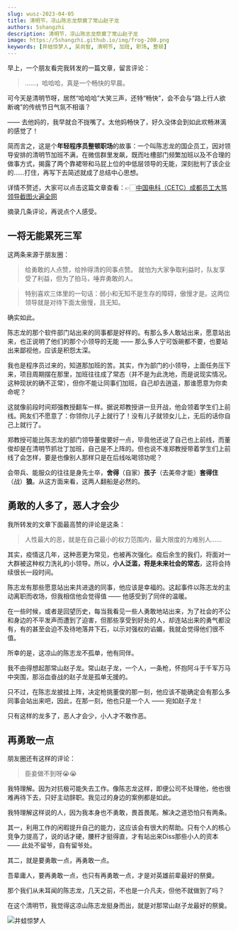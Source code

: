 ```yaml
---
slug: wusz-2023-04-05
title: 清明节，凉山陈志龙祭奠了常山赵子龙
authors: 5shangzhi
description: 清明节，凉山陈志龙祭奠了常山赵子龙
image: https://5shangzhi.github.io/img/frog-200.png
keywords: [井蛙惊梦人, 吴尚智, 清明节, 加班, 职场, 整顿]
---
```


早上，一个朋友看完我转发的一篇文章，留言评论：

> ……，哈哈哈，真是一个畅快的早晨。

可今天是清明节呀，居然“哈哈哈”大笑三声，还特“畅快”，会不会与“路上行人欲断魂”的传统节日气氛不相谐？

—— 去他妈的，我早就合不拢嘴了。太他妈畅快了，好久没体会到如此欢畅淋漓的感觉了！

简而言之，这是个**年轻程序员整顿职场**的故事：一个叫陈志龙的国企员工，因对领导安排的清明节加班不满，在微信群里发飙，既而吐槽部门频繁加班以及不合理的做事方式，揭露了两个靠裙带和马屁上位的中低层领导的无能，深刻批判了该企业的……打住，再写下去简述就成了总结中心思想。

详情不赘述，大家可以点击这篇文章查看：👉🏻[中国电科（CETC）成都员工大骂领导截图火遍全网](https://mp.weixin.qq.com/s/nc0qmyq24JPGd5aqQXsm8g)

摘录几条评论，再说点个人感受。


## 一将无能累死三军

这两条来源于朋友圈：

> 给勇敢的人点赞，给拎得清的同事点赞。
> 就怕为大家争取利益时，队友享受了利益，但为了拍马，唾弃勇敢的人。

> 特别喜欢三体里的一句话：弱小和无知不是生存的障碍，傲慢才是。这两位领导就是对待下面太傲慢，且无知。

确实如此。

陈志龙的那个软件部门站出来的同事都是好样的。有那么多人敢站出来，愿意站出来，也正说明了他们的那个小领导的无能 —— 那么多人宁可饭碗都不要，也要站出来鄙视他，应该是积怨太深。

我也是程序员过来的，知道那加班的苦。其实，作为部门的小领导，上面任务压下来，项目周期摆在那里，加班往往成了常态（并不是为此洗地，而是说现实情况。这种现状的确不正常），但你不能让同事们加班，自己却去逍遥，那谁愿意为你卖命呢？

这就像前段时间郑强教授翻车一样。据说郑教授讲一旦开战，他会领着学生们上前线。网友们不愿意了：你领你儿子上就行了！没有儿子就领女儿上，无后的话你自己上就行了。

郑教授可能比陈志龙的部门领导董俊要好一点，毕竟他还说了自己也上前线，而董俊却是在清明节抓壮丁加班，自己是不上阵的。但也说不准郑教授带着学生们上前线了会怎样，要是也像别人那样只是在后线吆喝领功呢？

会带兵、能服众的往往是身先士卒，**舍得**（自家）**孩子**（去美帝才能）**套得住**（战）**狼**。从这方面来看，这两人翻船是必然的。

## 勇敢的人多了，恶人才会少

我所转发的文章下面最高赞的评论是这条：

> 人性最大的恶，就是在自己最小的权力范围内，最大限度的为难别人……

其实，疫情这几年，这种恶更为常见，也被再次强化。疫后余生的我们，将面对一大群被这种权力洗礼的小领导。所以，**小人泛滥，将是未来社会的常态**，这将会持续很长一段时间。

陈志龙有那些愿意站出来共进退的同事，他应该是幸福的。这起事件以陈志龙的主动离职而收场，但我相信他会觉得值 —— 他感受到了同伴的温暖。

在一些时候，或者是回望历史，每当我看见一些人勇敢地站出来，为了社会的不公和身边的不平发声而遭到了迫害，但那些享受到好处的人，却连站出来的勇气都没有，有的甚至会迫不及待地落井下石，以示对强权的谄媚，我就会觉得他们很不值。

所幸的是，这凉山的陈志龙不孤单，他有同伴。

我不由得想起那常山赵子龙。常山赵子龙，一个人，一条枪，怀抱阿斗于千军万马中突围，那浴血奋战的赵子龙是孤单无援的。

只不过，在陈志龙披挂上阵，决定枪挑董俊的那一刻，他应该不能确定会有那么多同事会站出来吧，因此，在那一刻，他也只是一个人 —— 宛如赵子龙！

只有这样的龙多了，恶人才会少，小人才不敢作恶。

## 再勇敢一点

朋友圈还有这样的评论：

> 臣妾做不到呀😭😭

我特理解。因为对抗极可能失去工作。像陈志龙这样，即便公司不处理他，他也很难再待下去，只好主动辞职。我见过的身边的案例都是如此。

我特理解这样说的人，因为我本身也不勇敢，畏首畏尾。解决之道恐怕只有两条。

其一，利用工作的闲暇提升自己的能力，这应该会有很大的帮助。只有个人的核心竞争力提高了，说的话才硬，腰杆才挺得直，才有站出来Diss那些小人的资本 —— 此处不留爷，自有留爷处。

其二，就是要勇敢一点，再勇敢一点。

吾辈庸人，要再勇敢一点，也只有再勇敢一点，才是对英雄前辈最好的祭奠。

那个我们从未耳闻的陈志龙，几天之前，不也是一介凡夫，但他不就做到了吗？

在这个清明节，我觉得这凉山陈志龙挺身而出，就是对那常山赵子龙最好的祭奠。

![井蛙惊梦人](https://5shangzhi.github.io/img/frog.jpeg)
